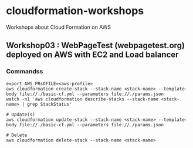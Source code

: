 # cloudformation-workshops
Workshops about Cloud Formation on AWS

## Workshop03 : WebPageTest (webpagetest.org) deployed on AWS with EC2 and Load balancer

### Commandss
```
export AWS_PRsOFILE=<aws-profile>
aws cloudformation create-stack --stack-name <stack-name> --template-body file://./basic-cf.yml --parameters file://./params.json
watch -n1 'aws cloudformation describe-stacks --stack-name <stack-name> | grep StackStatus'

# Update(s)
aws cloudformation update-stack --stack-name <stack-name> --template-body file://./basic-cf.yml --parameters file://./params.json

# Delete
aws cloudformation delete-stack --stack-name <stack-name>
```
